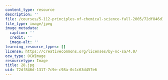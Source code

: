 ```yaml
---
content_type: resource
description: ''
file: /courses/5-112-principles-of-chemical-science-fall-2005/72df846d13177c9ec98a0c1c63d457e6_28.jpg
file_type: image/jpeg
image_metadata:
  caption: ''
  credit: ''
  image-alt: ''
learning_resource_types: []
license: https://creativecommons.org/licenses/by-nc-sa/4.0/
ocw_type: OCWImage
resourcetype: Image
title: 28.jpg
uid: 72df846d-1317-7c9e-c98a-0c1c63d457e6
---
```

